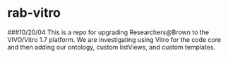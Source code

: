 rab-vitro
===========

###10/20/04
This is a repo for upgrading Researchers@Brown to the VIVO/Vitro 1.7 platform.  We are investigating using Vitro for the code core and then adding our ontology, custom listViews, and custom templates.  